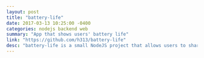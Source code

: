 ```yaml
---
layout: post
title: "battery-life"
date: 2017-03-13 10:25:00 -0400
categories: nodejs backend web
summary: "App that shows users' battery life"
link: "https://github.com/h313/battery-life"
desc: "battery-life is a small NodeJS project that allows users to share their battery life at certain times. Backend only."
---
```

